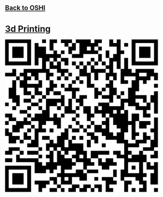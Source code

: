 ## [Back to OSHI](../)

# [3d Printing](https://github.com/LafeLabs/OSHI/tree/main/3dprint)

![](../qrcodes/3dprint-qrcode.png)